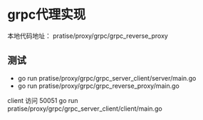 # grpc代理实现

本地代码地址： pratise/proxy/grpc/grpc_reverse_proxy

## 测试
- go run pratise/proxy/grpc/grpc_server_client/server/main.go
- go run pratise/proxy/grpc/grpc_reverse_proxy/main.go

client 访问 50051
go run pratise/proxy/grpc/grpc_server_client/client/main.go